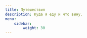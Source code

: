 ```yaml
---
title: Путешествия
description: Куда я еду и что вижу.
menu:
    sidebar:
        weight: 30
---
```

